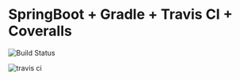 # SpringBoot + Gradle + Travis CI + Coveralls

![Build Status](https://travis-ci.org/nalpari/spiring-boot-practice.svg?branch=master)

![travis ci ](https://t1.daumcdn.net/cfile/tistory/997D98385AA35CEF36)
